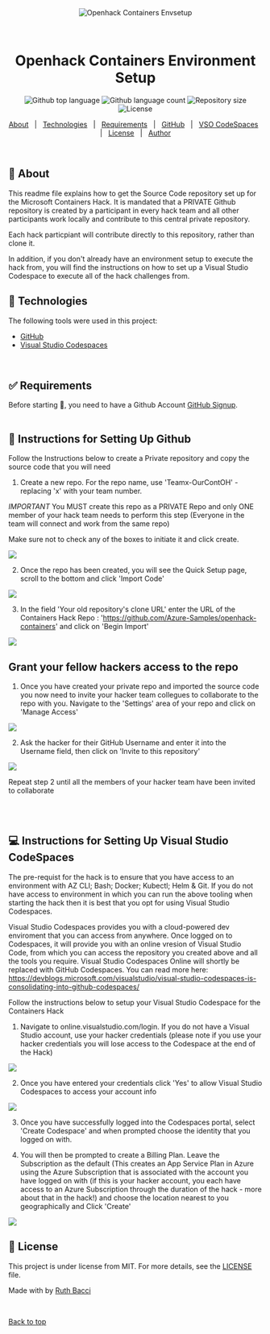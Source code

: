 <div align="center" id="top"> 
  <img src="./images/openhackmain.jpg" alt="Openhack Containers Envsetup" />

  &#xa0;

  <!-- <a href="https://openhackcontainersenvsetup.netlify.app">Demo</a> -->
</div>

<h1 align="center">Openhack Containers Environment Setup</h1>

<p align="center">
  <img alt="Github top language" src="https://img.shields.io/github/languages/top/ruthbacci/openhack-containers-envsetup?color=56BEB8">

  <img alt="Github language count" src="https://img.shields.io/github/languages/count/ruthbacci/openhack-containers-envsetup?color=56BEB8">

  <img alt="Repository size" src="https://img.shields.io/github/repo-size/ruthbacci/openhack-containers-envsetup?color=56BEB8">

  <img alt="License" src="https://img.shields.io/github/license/ruthbacci/openhack-containers-envsetup?color=56BEB8">

  <!-- <img alt="Github issues" src="https://img.shields.io/github/issues/{{YOUR_GITHUB_USERNAME}}/openhack-containers-envsetup?color=56BEB8" /> -->

  <!-- <img alt="Github forks" src="https://img.shields.io/github/forks/{{YOUR_GITHUB_USERNAME}}/openhack-containers-envsetup?color=56BEB8" /> -->

  <!-- <img alt="Github stars" src="https://img.shields.io/github/stars/{{YOUR_GITHUB_USERNAME}}/openhack-containers-envsetup?color=56BEB8" /> -->
</p>

<!-- Status -->

<!-- <h4 align="center"> 
	🚧  Openhack Containers Envsetup 🚀 Under construction...  🚧
</h4> 

<hr> -->

<p align="center">
  <a href="#dart-about">About</a> &#xa0; | &#xa0; 
  <a href="#rocket-technologies">Technologies</a> &#xa0; | &#xa0;
  <a href="#white_check_mark-requirements">Requirements</a> &#xa0; | &#xa0;
  <a href="#checkered_flag-starting">GitHub</a> &#xa0; | &#xa0;
  <a href="#computer">VSO CodeSpaces</a> &#xa0; | &#xa0;
  <a href="#memo-license">License</a> &#xa0; | &#xa0;
  <a href="https://github.com/{{YOUR_GITHUB_USERNAME}}" target="_blank">Author</a>
</p>

<br>

## :dart: About ##

This readme file explains how to get the Source Code repository set up for the Microsoft Containers Hack.  It is mandated that a PRIVATE Github repository is created by a participant in every hack team and all other participants work locally and contribute to this central private repository. 

Each hack particpiant will contribute directly to this repository, rather than clone it.

In addition, if you don't already have an environment setup to execute the hack from, you will find the instructions on how to set up a Visual Studio Codespace to execute all of the hack challenges from. 

<!--## :sparkles: Features ##

:heavy_check_mark: Feature 1;\
:heavy_check_mark: Feature 2;\
:heavy_check_mark: Feature 3; -->

## :rocket: Technologies ##

The following tools were used in this project:

- [GitHub](https://github.com/)
- [Visual Studio Codespaces](https://online.visualstudio.com/login)

<br>

## :white_check_mark: Requirements ##

Before starting :checkered_flag:, you need to have a Github Account [GitHub Signup](https://github.com/join?).
<br>
<br>



## :checkered_flag: Instructions for Setting Up Github ##

Follow the Instructions below to create a Private repository and copy the source code that you will need 

1) Create a new repo.  For the repo name, use 'Teamx-OurContOH' - replacing 'x' with your team number.  

*IMPORTANT* You MUST create this repo as a PRIVATE Repo and only ONE member of your hack team needs to perform this step (Everyone in the team will connect and work from the same repo)

Make sure not to check any of the boxes to initiate it and click create. 

<img src ="./images/oh-create-repo.jpg">
<br>

2) Once the repo has been created, you will see the Quick Setup page, scroll to the bottom and click 'Import Code'

<img src ="./images/ImportCode.jpg">
<br>

3) In the field 'Your old repository's clone URL' enter the URL of the Containers Hack Repo : 'https://github.com/Azure-Samples/openhack-containers' and click on 'Begin Import'

<img src ="./images/beginimport.jpg">

<br>

## Grant your fellow hackers access to the repo ##

1) Once you have created your private repo and imported the source code you now need to invite your hacker team collegues to collaborate to the repo with you. Navigate to the 'Settings' area of your repo and click on 'Manage Access'

<img src ="./images/manageaccess.jpg">

2) Ask the hacker for their GitHub Username and enter it into the Username field, then click on 'Invite <username> to this repository'

<img src ="./images/manageaccesscollab.jpg">

Repeat step 2 until all the members of your hacker team have been invited to collaborate

<br>
<br>

## :computer:  Instructions for Setting Up Visual Studio CodeSpaces ##

The pre-requist for the hack is to ensure that you have access to an environment with AZ CLI; Bash; Docker; Kubectl; Helm & Git.   If you do not have access to environment in which you can run the above tooling when starting the hack then it is best that you opt for using Visual Studio Codespaces.


Visual Studio Codespaces provides you with a cloud-powered dev enviroment that you can access from anywhere. Once logged on to Codespaces, it will provide you with an online vresion of Visual Studio Code, from which you can access the repository you created above and all the tools you require.   Visual Studio Codespaces Online will shortly be replaced with GitHub Codespaces.  You can read more here: https://devblogs.microsoft.com/visualstudio/visual-studio-codespaces-is-consolidating-into-github-codespaces/

Follow the instructions below to setup your Visual Studio Codespace for the Containers Hack

1) Navigate to online.visualstudio.com/login.  If you do not have a Visual Studio account, use your hacker credentials (please note if you use your hacker credentials you will lose access to the Codespace at the end of the Hack)

<img src ="./images/vscslogin.jpg">

2) Once you have entered your credentials click 'Yes' to allow Visual Studio Codespaces to access your account info

<img src ="./images/vscsacctinfo.jpg">

3) Once you have successfully logged into the Codespaces portal, select 'Create Codespace' and when prompted choose the identity that you logged on with. 

4) You will then be prompted to create a Billing Plan.  Leave the Subscription as the default (This creates an App Service Plan in Azure using the Azure Subscription that is associated with the account you have logged on with (if this is your hacker account, you each have access to an Azure Subscription through the duration of the hack - more about that in the hack!) and choose the location nearest to you geographically and Click 'Create'

<img src ="./images/vscsbilling.jpg">

<!--
```bash
# Clone this project
$ git clone https://github.com/{{YOUR_GITHUB_USERNAME}}/openhack-containers-envsetup

# Access
$ cd openhack-containers-envsetup 

```
-->
<br>

## :memo: License ##

This project is under license from MIT. For more details, see the [LICENSE](LICENSE.md) file.


Made with by <a href="https://github.com/ruthbacci" target="_blank">Ruth Bacci</a>

&#xa0;

<a href="#top">Back to top</a>
